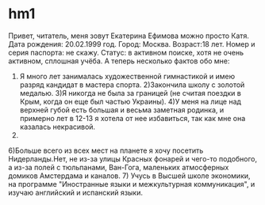 # hm1
Привет, читатель, меня зовут Екатерина Ефимова можно просто Катя.
Дата рождения: 20.02.1999 год. Город: Москва. Возраст:18 лет. Номер и серия паспорта: не скажу. Статус: в активном поиске, хотя не очень активном, сплошная учёба.
А теперь несколько фактов обо мне:
1) Я много лет занималась художественной гимнастикой и имею разряд кандидат в мастера спорта.
2)Закончила школу с золотой медалью.
3)Я никогда не была за границей (не считая поездки в Крым, когда он еще был частью Украины).
4)У меня на лице над верхней губой есть большая и весьма заметная родинка, и примерно лет в 12-13 я хотела от нее избавиться, так как мне она казалась некрасивой.
5)
6)Больше всего из всех мест на планете я хочу посетить Нидерланды.Нет, не из-за улицы Красных фонарей и чего-то подобного, а из-за полей с тюльпанами, Ван-Гога, маленьких атмосферных домиков Амстердама и каналов.
7) Учусь в Высшей школе экономики, на программе "Иностранные языки и межкультурная коммуникация", и изучаю английский и испанский языки.

